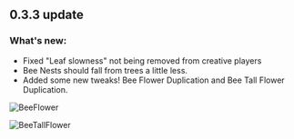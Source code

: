 ## 0.3.3 update
### What's new:
* Fixed "Leaf slowness" not being removed from creative players
* Bee Nests should fall from trees a little less.
* Added some new tweaks! Bee Flower Duplication and Bee Tall Flower Duplication.

![BeeFlower](https://user-images.githubusercontent.com/104443436/179452972-cb295c66-a0d5-42c7-a427-41531d977fad.gif)

![BeeTallFlower](https://user-images.githubusercontent.com/104443436/179453218-a051c25e-b568-4384-bd32-3d9ea25e4b7a.gif)

